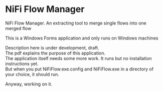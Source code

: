 # NiFi Flow Manager
NiFi Flow Manager. An extracting tool to merge single flows into one merged flow

<p>This is a Windows Forms application and only runs on Windows machines</p>

<p>Description here is under development, draft.</br>
The pdf explains the purpose of this application.</br>
The application itself needs some more work. It runs but no installation instructions yet.</br>
But when you put NiFiFlow.exe.config and NiFiFlow.exe in a directory of your choice, it should run.<p> 
<p>Anyway, working on it.</p>
